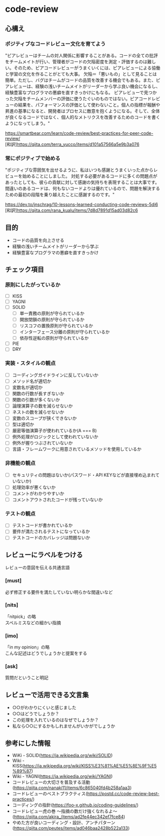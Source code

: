 # code-review

## 心構え

### ポジティブなコードレビュー文化を育てよう

"ピアレビューはチームの対人関係に影響することがある。コードの全ての批評をチームメイトが行い、管理者がコードの欠陥密度を測定・評価するのは難しい。そのため、ピアコードレビューがうまくいくには、ピアレビューによる協働と学習の文化を作ることがとても大事。
欠陥＝「悪いもの」として見ることは簡単。ただし、バグはチームがコードの品質を改善する機会でもある。また、ピアレビューは、経験の浅いチームメイトがリーダーから学ぶ良い機会になるし、経験豊富なプログラマの悪癖を直すきっかけにもなる。
ピアレビューで見つかった欠陥をチームメンバーの評価に使うたぐいのものではない。ピアコードレビューの結果を、パフォーマンスの評価として使わないこと。個人の指標が報酬や昇進の基準になると、開発者はプロセスに敵意を抱くようになる。そして、全体が良くなるコードではなく、個人的なメトリクスを改善するためのコードを書くようになってしまう。"

https://smartbear.com/learn/code-review/best-practices-for-peer-code-review/ </br>
[和訳]https://qiita.com/terra_yucco/items/d101a57566a5e9b3a076

### 常にポジティブで始める

"ポジティブな雰囲気を出せるように、私はいつも感謝とうまくいった点からレビューを始めることにしました。
対処する必要があるコードに多くの問題点があったとしても、彼らの貢献に対して感謝の気持ちを表現することは大事です。
間違いのあるコードは、何もないコードよりは優れているので、問題を解決するための最初の段階を乗り越えたことに感謝するのです。"

https://dev.to/jnschrag/10-lessons-learned-conducting-code-reviews-5di6 </br>
[和訳]https://qiita.com/rana_kualu/items/7d8d7891d15ad03d82c6

## 目的

- コードの品質を向上させる
- 経験の浅いチームメイトがリーダーから学ぶ
- 経験豊富なプログラマの悪癖を直すきっかけ

## チェック項目

### 原則にしたがっているか

- [ ] KISS
- [ ] YAGNI
- [ ] SOLID
  - [ ] 単一責務の原則が守られているか
  - [ ] 開放閉鎖の原則が守られているか
  - [ ] リスコフの置換原則が守られているか
  - [ ] インターフェース分離の原則が守られているか
  - [ ] 依存性逆転の原則が守られているか
- [ ] PIE
- [ ] DRY

### 実装・スタイルの観点

- [ ] コーディングガイドラインに反していないか
- [ ] メソッド名が適切か
- [ ] 変数名が適切か
- [ ] 関数の行数が長すぎないか
- [ ] 関数の引数が多くないか
- [ ] 論理演算子の数を減らせないか
- [ ] ネストの数を減らせないか
- [ ] 変数のスコープが狭くできないか
- [ ] 型は適切か
- [ ] 厳密等価演算子が使われているか(A === B)
- [ ] 例外処理がロジックとして使われていないか
- [ ] 例外が握りつぶされていないか
- [ ] 言語・フレームワークに用意されているメソッドを使用しているか

### 非機能の観点

- [ ] セキュリティの問題はないか(パスワード・API KEYなどが直接埋め込まれていないか)
- [ ] 処理効率が悪くないか
- [ ] コメントがわかりやすいか
- [ ] コメントアウトされたコードが残っていないか

### テストの観点

- [ ] テストコードが書かれているか
- [ ] 要件が満たされるテストになっているか
- [ ] テストコードのカバレッジは問題ないか

## レビューにラベルをつける

レビューの意図を伝える共通言語

### [must]
必ず修正する要件を満たしていない明らかな間違いなど

### [nits]
「nitpick」の略</br>スペルミスなどの細かい指摘

### [imo]
「in my opinion」の略</br>こんな記述はどうでしょうかと提案をする

### [ask]
質問だということ明記

## レビューで活用できる文言集

- ○○がわかりにくいと感じました
- ○○はどうでしょうか？
- この処理を入れているのはなぜでしょうか？
- 私なら○○にするかもしれませんがいかがでしょうか

## 参考にした情報

- WiKi - SOLID(https://ja.wikipedia.org/wiki/SOLID)
- Wiki - KISS(https://ja.wikipedia.org/wiki/KISS%E3%81%AE%E5%8E%9F%E5%89%87)
- Wiki - YAGNI(https://ja.wikipedia.org/wiki/YAGNI)
- コードレビューの大切さを普及する活動(https://qiita.com/nanaki11/items/6c865040fd4b258a1aa3)
- コードレビューのベストプラクティス(https://postd.cc/code-review-best-practices/)
- コーディングの指針(https://foo-x.github.io/coding-guidelines/)
- コードレビュー虎の巻 〜指摘の数だけ強くなれるよ〜(https://qiita.com/akira_/items/ad2fe44ec342ef7fce84)
- やめた方が良いコーディング・設計、アンチパターン (https://qiita.com/peutes/items/ad046baa2428b522a133)
